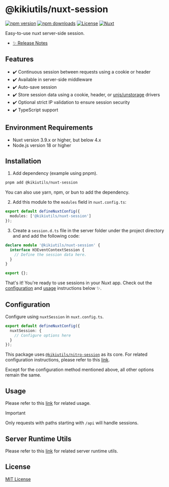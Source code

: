 # @kikiutils/nuxt-session

[![npm version][npm-version-src]][npm-version-href]
[![npm downloads][npm-downloads-src]][npm-downloads-href]
[![License][license-src]][license-href]
[![Nuxt][nuxt-src]][nuxt-href]

Easy-to-use nuxt server-side session.

- [✨ Release Notes](./CHANGELOG.md)

## Features

- ✔️ Continuous session between requests using a cookie or header
- ✔️ Available in server-side middleware
- ✔️ Auto-save session
- ✔️ Store session data using a cookie, header, or [unjs/unstorage](https://github.com/unjs/unstorage) drivers
- ✔️ Optional strict IP validation to ensure session security
- ✔️ TypeScript support

## Environment Requirements

- Nuxt version 3.9.x or higher, but below 4.x
- Node.js version 18 or higher

## Installation

1. Add dependency (example using pnpm).

```bash
pnpm add @kikiutils/nuxt-session
```

You can also use yarn, npm, or bun to add the dependency.

2. Add this module to the `modules` field in `nuxt.config.ts`:

```typescript
export default defineNuxtConfig({
  modules: ['@kikiutils/nuxt-session']
});
```

3. Create a `session.d.ts` file in the server folder under the project directory and and add the following code:

```typescript
declare module '@kikiutils/nuxt-session' {
  interface H3EventContextSession {
    // Define the session data here.
  }
}

export {};
```

That's it! You're ready to use sessions in your Nuxt app. Check out the [configuration](#configuration) and [usage](#usage) instructions below ✨.

## Configuration

Configure using `nuxtSession` in `nuxt.config.ts`.

```typescript
export default defineNuxtConfig({
  nuxtSession: {
    // Configure options here
  }
});
```

This package uses [`@kikiutils/nitro-session`](https://github.com/kiki-kanri/nitro-session) as its core. For related configuration instructions, please refer to this [link](https://github.com/kiki-kanri/nitro-session?tab=readme-ov-file#configuration).

Except for the configuration method mentioned above, all other options remain the same.

## Usage

Please refer to this [link](https://github.com/kiki-kanri/nitro-session?tab=readme-ov-file#usage) for related usage.

> [!IMPORTANT]
> Only requests with paths starting with `/api` will handle sessions.

## Server Runtime Utils

Please refer to this [link](https://github.com/kiki-kanri/nitro-session?tab=readme-ov-file#runtime-utils) for related server runtime utils.

## License

[MIT License](./LICENSE)

<!-- Badges -->
[npm-version-src]: https://img.shields.io/npm/v/@kikiutils/nuxt-session/latest.svg?style=flat&colorA=18181B&colorB=28CF8D
[npm-version-href]: https://npmjs.com/package/@kikiutils/nuxt-session

[npm-downloads-src]: https://img.shields.io/npm/dm/@kikiutils/nuxt-session.svg?style=flat&colorA=18181B&colorB=28CF8D
[npm-downloads-href]: https://npmjs.com/package/@kikiutils/nuxt-session

[license-src]: https://img.shields.io/npm/l/@kikiutils/nuxt-session.svg?style=flat&colorA=18181B&colorB=28CF8D
[license-href]: https://github.com/kiki-kanri/nuxt-session/blob/main/LICENSE

[nuxt-src]: https://img.shields.io/badge/Nuxt-18181B?logo=nuxt.js
[nuxt-href]: https://nuxt.com
